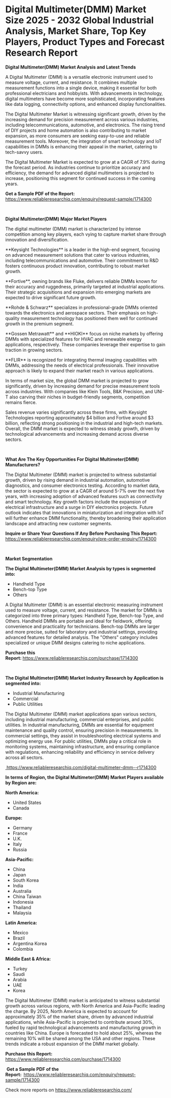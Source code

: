 <p><h1>Digital Multimeter(DMM) Market Size 2025 - 2032 Global Industrial Analysis, Market Share, Top Key Players, Product Types and Forecast Research Report</h1></p><p><strong>Digital Multimeter(DMM) Market Analysis and Latest Trends</strong></p>
<p><p>A Digital Multimeter (DMM) is a versatile electronic instrument used to measure voltage, current, and resistance. It combines multiple measurement functions into a single device, making it essential for both professional electricians and hobbyists. With advancements in technology, digital multimeters have become more sophisticated, incorporating features like data logging, connectivity options, and enhanced display functionalities.</p><p>The Digital Multimeter Market is witnessing significant growth, driven by the increasing demand for precision measurement across various industries, including telecommunications, automotive, and electronics. The rising trend of DIY projects and home automation is also contributing to market expansion, as more consumers are seeking easy-to-use and reliable measurement tools. Moreover, the integration of smart technology and IoT capabilities in DMMs is enhancing their appeal in the market, catering to tech-savvy users.</p><p>The Digital Multimeter Market is expected to grow at a CAGR of 7.9% during the forecast period. As industries continue to prioritize accuracy and efficiency, the demand for advanced digital multimeters is projected to increase, positioning this segment for continued success in the coming years.</p></p>
<p><strong>Get a Sample PDF of the Report:&nbsp;</strong> <a href="https://www.reliableresearchiq.com/enquiry/request-sample/1714300?utm_campaign=3132&utm_medium=2&utm_source=Github&utm_content=ia&utm_term=28032025&utm_id=digital-multimeterdmm">https://www.reliableresearchiq.com/enquiry/request-sample/1714300</a></p>
<p>&nbsp;</p>
<p><strong>Digital Multimeter(DMM) Major Market Players</strong></p>
<p><p>The digital multimeter (DMM) market is characterized by intense competition among key players, each vying to capture market share through innovation and diversification. </p><p>**Keysight Technologies** is a leader in the high-end segment, focusing on advanced measurement solutions that cater to various industries, including telecommunications and automotive. Their commitment to R&D fosters continuous product innovation, contributing to robust market growth.</p><p>**Fortive**, owning brands like Fluke, delivers reliable DMMs known for their accuracy and ruggedness, primarily targeted at industrial applications. Their strategic acquisitions and expansion into emerging markets are expected to drive significant future growth.</p><p>**Rohde & Schwarz** specializes in professional-grade DMMs oriented towards the electronics and aerospace sectors. Their emphasis on high-quality measurement technology has positioned them well for continued growth in the premium segment.</p><p>**Gossen Metrawatt** and **HIOKI** focus on niche markets by offering DMMs with specialized features for HVAC and renewable energy applications, respectively. These companies leverage their expertise to gain traction in growing sectors.</p><p>**FLIR** is recognized for integrating thermal imaging capabilities with DMMs, addressing the needs of electrical professionals. Their innovative approach is likely to expand their market reach in various applications.</p><p>In terms of market size, the global DMM market is projected to grow significantly, driven by increasing demand for precise measurement tools across industries. With companies like Klein Tools, B&K Precision, and UNI-T also carving their niches in budget-friendly segments, competition remains fierce.</p><p>Sales revenue varies significantly across these firms, with Keysight Technologies reporting approximately $4 billion and Fortive around $3 billion, reflecting strong positioning in the industrial and high-tech markets. Overall, the DMM market is expected to witness steady growth, driven by technological advancements and increasing demand across diverse sectors.</p></p>
<p>&nbsp;</p>
<p><strong>What Are The Key Opportunities For Digital Multimeter(DMM) Manufacturers?</strong></p>
<p><p>The Digital Multimeter (DMM) market is projected to witness substantial growth, driven by rising demand in industrial automation, automotive diagnostics, and consumer electronics testing. According to market data, the sector is expected to grow at a CAGR of around 5-7% over the next five years, with increasing adoption of advanced features such as connectivity and smart technology. Key growth factors include the expansion of electrical infrastructure and a surge in DIY electronics projects. Future outlook indicates that innovations in miniaturization and integration with IoT will further enhance DMM functionality, thereby broadening their application landscape and attracting new customer segments.</p></p>
<p><strong>Inquire or Share Your Questions If Any Before Purchasing This Report:</strong> <a href="https://www.reliableresearchiq.com/enquiry/pre-order-enquiry/1714300?utm_campaign=3132&utm_medium=2&utm_source=Github&utm_content=ia&utm_term=28032025&utm_id=digital-multimeterdmm">https://www.reliableresearchiq.com/enquiry/pre-order-enquiry/1714300</a></p>
<p>&nbsp;</p>
<p><strong>Market Segmentation</strong></p>
<p><strong>The Digital Multimeter(DMM) Market Analysis by types is segmented into:</strong></p>
<p><ul><li>Handheld Type</li><li>Bench-top Type</li><li>Others</li></ul></p>
<p><p>A Digital Multimeter (DMM) is an essential electronic measuring instrument used to measure voltage, current, and resistance. The market for DMMs is categorized into three primary types: Handheld Type, Bench-top Type, and Others. Handheld DMMs are portable and ideal for fieldwork, offering convenience and practicality for technicians. Bench-top DMMs are larger and more precise, suited for laboratory and industrial settings, providing advanced features for detailed analysis. The "Others" category includes specialized or unique DMM designs catering to niche applications.</p></p>
<p><strong>Purchase this Report:&nbsp;</strong><a href="https://www.reliableresearchiq.com/purchase/1714300?utm_campaign=3132&utm_medium=2&utm_source=Github&utm_content=ia&utm_term=28032025&utm_id=digital-multimeterdmm">https://www.reliableresearchiq.com/purchase/1714300</a></p>
<p>&nbsp;</p>
<p><strong>The Digital Multimeter(DMM) Market Industry Research by Application is segmented into:</strong></p>
<p><ul><li>Industrial Manufacturing</li><li>Commercial</li><li>Public Utilities</li></ul></p>
<p><p>The Digital Multimeter (DMM) market applications span various sectors, including industrial manufacturing, commercial enterprises, and public utilities. In industrial manufacturing, DMMs are essential for equipment maintenance and quality control, ensuring precision in measurements. In commercial settings, they assist in troubleshooting electrical systems and optimizing energy use. For public utilities, DMMs play a critical role in monitoring systems, maintaining infrastructure, and ensuring compliance with regulations, enhancing reliability and efficiency in service delivery across all sectors.</p></p>
<p><a href="https://www.reliableresearchiq.com/digital-multimeter-dmm--r1714300?utm_campaign=3132&utm_medium=2&utm_source=Github&utm_content=ia&utm_term=28032025&utm_id=digital-multimeterdmm">&nbsp;https://www.reliableresearchiq.com/digital-multimeter-dmm--r1714300</a></p>
<p><strong>In terms of Region, the Digital Multimeter(DMM) Market Players available by Region are:</strong></p>
<p>
    <p> <strong> North America: </strong>
        <ul>
            <li>United States</li>
            <li>Canada</li>
        </ul>
        </p> 
    <p> <strong> Europe: </strong>
        <ul>
            <li>Germany</li>
            <li>France</li>
            <li>U.K.</li>
            <li>Italy</li>
            <li>Russia</li>
        </ul>
        </p> 
    <p> <strong> Asia-Pacific: </strong>
        <ul>
            <li>China</li>
            <li>Japan</li>
            <li>South Korea</li>
            <li>India</li>
            <li>Australia</li>
            <li>China Taiwan</li>
            <li>Indonesia</li>
            <li>Thailand</li>
            <li>Malaysia</li>
        </ul>
        </p> 
    <p> <strong> Latin America: </strong>
        <ul>
            <li>Mexico</li>
            <li>Brazil</li>
            <li>Argentina Korea</li>
            <li>Colombia</li>
        </ul>
        </p> 
    <p> <strong> Middle East & Africa: </strong>
        <ul>
            <li>Turkey</li>
            <li>Saudi</li>
            <li>Arabia</li>
            <li>UAE</li>
            <li>Korea</li>
        </ul>
    </p>
    </p>
<p><p>The Digital Multimeter (DMM) market is anticipated to witness substantial growth across various regions, with North America and Asia-Pacific leading the charge. By 2025, North America is expected to account for approximately 35% of the market share, driven by advanced industrial applications, while Asia-Pacific is projected to contribute around 30%, fueled by rapid technological advancements and manufacturing growth in countries like China. Europe is forecasted to hold about 25%, whereas the remaining 10% will be shared among the USA and other regions. These trends indicate a robust expansion of the DMM market globally.</p></p>
<p><strong>Purchase this Report: </strong><a href="https://www.reliableresearchiq.com/purchase/1714300?utm_campaign=3132&utm_medium=2&utm_source=Github&utm_content=ia&utm_term=28032025&utm_id=digital-multimeterdmm">https://www.reliableresearchiq.com/purchase/1714300</a></p>
<p>&nbsp;<strong>Get a Sample PDF of the Report:&nbsp;&nbsp;</strong><a href="https://www.reliableresearchiq.com/enquiry/request-sample/1714300?utm_campaign=3132&utm_medium=2&utm_source=Github&utm_content=ia&utm_term=28032025&utm_id=digital-multimeterdmm">https://www.reliableresearchiq.com/enquiry/request-sample/1714300</a></p>
<p><strong></strong></p>
<p>Check more reports on <a href="https://www.reliableresearchiq.com/?utm_campaign=3132&utm_medium=2&utm_source=Github&utm_content=ia&utm_term=28032025&utm_id=digital-multimeterdmm">https://www.reliableresearchiq.com/</a></p>